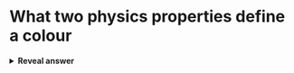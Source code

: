 # What two physics properties define a colour
<details>
<summary><b>Reveal answer</b></summary>
Wavelength<br>Amplitude - its intensity
</details>
